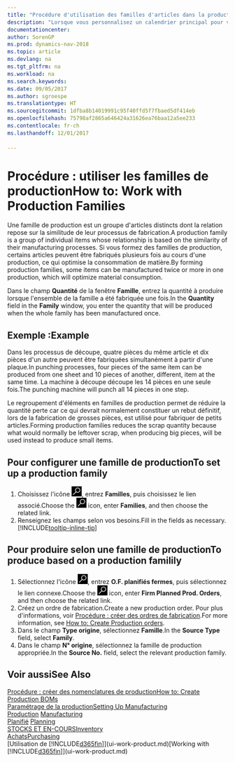 ```yaml
---
title: "Procédure d'utilisation des familles d'articles dans la production"
description: "Lorsque vous personnalisez un calendrier principal pour votre société ou pour l'un de ses partenaires commerciaux, votre tâche consiste essentiellement à modifier le statut des jours ouvrés et chômés."
documentationcenter: 
author: SorenGP
ms.prod: dynamics-nav-2018
ms.topic: article
ms.devlang: na
ms.tgt_pltfrm: na
ms.workload: na
ms.search.keywords: 
ms.date: 09/05/2017
ms.author: sgroespe
ms.translationtype: HT
ms.sourcegitcommit: 1dfba8b14019991c95f40ffd5f7fbaed5df414eb
ms.openlocfilehash: 75798af2865a646424a31626ea76baa12a5ee233
ms.contentlocale: fr-ch
ms.lasthandoff: 12/01/2017

---
```

# <a name="how-to-work-with-production-families"></a><span data-ttu-id="36f58-103">Procédure : utiliser les familles de production</span><span class="sxs-lookup"><span data-stu-id="36f58-103">How to: Work with Production Families</span></span>
<span data-ttu-id="36f58-104">Une famille de production est un groupe d'articles distincts dont la relation repose sur la similitude de leur processus de fabrication.</span><span class="sxs-lookup"><span data-stu-id="36f58-104">A production family is a group of individual items whose relationship is based on the similarity of their manufacturing processes.</span></span> <span data-ttu-id="36f58-105">Si vous formez des familles de production, certains articles peuvent être fabriqués plusieurs fois au cours d'une production, ce qui optimise la consommation de matière.</span><span class="sxs-lookup"><span data-stu-id="36f58-105">By forming production families, some items can be manufactured twice or more in one production, which will optimize material consumption.</span></span>

<span data-ttu-id="36f58-106">Dans le champ **Quantité** de la fenêtre **Famille**, entrez la quantité à produire lorsque l'ensemble de la famille a été fabriquée une fois.</span><span class="sxs-lookup"><span data-stu-id="36f58-106">In the **Quantity** field in the **Family** window, you enter the quantity that will be produced when the whole family has been manufactured once.</span></span>

## <a name="example"></a><span data-ttu-id="36f58-107">Exemple :</span><span class="sxs-lookup"><span data-stu-id="36f58-107">Example</span></span>
<span data-ttu-id="36f58-108">Dans les processus de découpe, quatre pièces du même article et dix pièces d'un autre peuvent être fabriquées simultanément à partir d'une plaque.</span><span class="sxs-lookup"><span data-stu-id="36f58-108">In punching processes, four pieces of the same item can be produced from one sheet and 10 pieces of another, different, item at the same time.</span></span> <span data-ttu-id="36f58-109">La machine à découpe découpe les 14 pièces en une seule fois.</span><span class="sxs-lookup"><span data-stu-id="36f58-109">The punching machine will punch all 14 pieces in one step.</span></span>

<span data-ttu-id="36f58-110">Le regroupement d'éléments en familles de production permet de réduire la quantité perte car ce qui devrait normalement constituer un rebut définitif, lors de la fabrication de grosses pièces, est utilisé pour fabriquer de petits articles.</span><span class="sxs-lookup"><span data-stu-id="36f58-110">Forming production families reduces the scrap quantity because what would normally be leftover scrap, when producing big pieces, will be used instead to produce small items.</span></span>

## <a name="to-set-up-a-production-family"></a><span data-ttu-id="36f58-111">Pour configurer une famille de production</span><span class="sxs-lookup"><span data-stu-id="36f58-111">To set up a production family</span></span>
1. <span data-ttu-id="36f58-112">Choisissez l'icône ![Page ou état pour la recherche](media/ui-search/search_small.png "Page ou état pour la recherche"), entrez **Familles**, puis choisissez le lien associé.</span><span class="sxs-lookup"><span data-stu-id="36f58-112">Choose the ![Search for Page or Report](media/ui-search/search_small.png "Search for Page or Report icon") icon, enter **Families**, and then choose the related link.</span></span>
2. <span data-ttu-id="36f58-113">Renseignez les champs selon vos besoins.</span><span class="sxs-lookup"><span data-stu-id="36f58-113">Fill in the fields as necessary.</span></span> [!INCLUDE[tooltip-inline-tip](includes/tooltip-inline-tip_md.md)]

## <a name="to-produce-based-on-a-production-familily"></a><span data-ttu-id="36f58-114">Pour produire selon une famille de production</span><span class="sxs-lookup"><span data-stu-id="36f58-114">To produce based on a production familily</span></span>
1. <span data-ttu-id="36f58-115">Sélectionnez l'icône ![Page ou état pour la recherche](media/ui-search/search_small.png "Page ou état pour la recherche"), entrez **O.F. planifiés fermes**, puis sélectionnez le lien connexe.</span><span class="sxs-lookup"><span data-stu-id="36f58-115">Choose the ![Search for Page or Report](media/ui-search/search_small.png "Search for Page or Report icon") icon, enter **Firm Planned Prod. Orders**, and then choose the related link.</span></span>
2. <span data-ttu-id="36f58-116">Créez un ordre de fabrication.</span><span class="sxs-lookup"><span data-stu-id="36f58-116">Create a new production order.</span></span> <span data-ttu-id="36f58-117">Pour plus d'informations, voir [Procédure : créer des ordres de fabrication](production-how-to-create-production-orders.md).</span><span class="sxs-lookup"><span data-stu-id="36f58-117">For more information, see [How to: Create Production orders](production-how-to-create-production-orders.md).</span></span>
3. <span data-ttu-id="36f58-118">Dans le champ **Type origine**, sélectionnez **Famille**.</span><span class="sxs-lookup"><span data-stu-id="36f58-118">In the **Source Type** field, select **Family**.</span></span>  
4. <span data-ttu-id="36f58-119">Dans le champ **N° origine**, sélectionnez la famille de production appropriée.</span><span class="sxs-lookup"><span data-stu-id="36f58-119">In the **Source No.** field, select the relevant production family.</span></span>

## <a name="see-also"></a><span data-ttu-id="36f58-120">Voir aussi</span><span class="sxs-lookup"><span data-stu-id="36f58-120">See Also</span></span>
[<span data-ttu-id="36f58-121">Procédure : créer des nomenclatures de production</span><span class="sxs-lookup"><span data-stu-id="36f58-121">How to: Create Production BOMs</span></span>](production-how-to-create-production-boms.md)  
[<span data-ttu-id="36f58-122">Paramétrage de la production</span><span class="sxs-lookup"><span data-stu-id="36f58-122">Setting Up Manufacturing</span></span>](production-configure-production-processes.md)  
<span data-ttu-id="36f58-123">[Production](production-manage-manufacturing.md)  </span><span class="sxs-lookup"><span data-stu-id="36f58-123">[Manufacturing](production-manage-manufacturing.md)  </span></span>  
<span data-ttu-id="36f58-124">[Planifié](production-planning.md) </span><span class="sxs-lookup"><span data-stu-id="36f58-124">[Planning](production-planning.md) </span></span>  
[<span data-ttu-id="36f58-125">STOCKS ET EN-COURS</span><span class="sxs-lookup"><span data-stu-id="36f58-125">Inventory</span></span>](inventory-manage-inventory.md)  
[<span data-ttu-id="36f58-126">Achats</span><span class="sxs-lookup"><span data-stu-id="36f58-126">Purchasing</span></span>](purchasing-manage-purchasing.md)  
<span data-ttu-id="36f58-127">[Utilisation de [!INCLUDE[d365fin](includes/d365fin_md.md)]](ui-work-product.md)</span><span class="sxs-lookup"><span data-stu-id="36f58-127">[Working with [!INCLUDE[d365fin](includes/d365fin_md.md)]](ui-work-product.md)</span></span>

